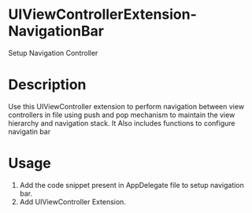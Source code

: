 # UIViewControllerExtension-NavigationBar
Setup Navigation Controller

# Description
Use this UIViewController extension to perform navigation between view controllers in file using push and pop mechanism to maintain the view hierarchy and navigation stack. It Also includes functions to configure navigatin bar

# Usage
1. Add the code snippet present in AppDelegate file to setup navigation bar.
2. Add UIViewController Extension.
